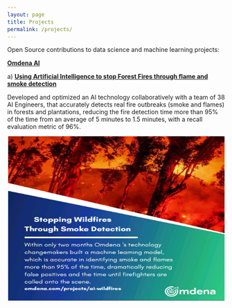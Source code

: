 ```yaml
---
layout: page
title: Projects
permalink: /projects/
---
```


Open Source contributions to data science and machine learning projects:

 [**Omdena AI**](https://omdena.com)
 
a) [**Using Artificial Intelligence to stop Forest Fires through flame and smoke detection**](https://omdena.com/blog/stop-wildfires/)
	
Developed and optimized an AI technology collaboratively with a team of 38 AI Engineers, that accurately detects real fire outbreaks (smoke and flames) in forests and plantations, reducing the fire detection time more than 95% of the time from an average of 5 minutes to 1.5 minutes, with a recall evaluation metric of 96%.

<p align="center">
  <img width="500" height="380" src="https://raw.githubusercontent.com/kennedykwangari/kennedykwangari.github.io/master/images/smoke.jpg">
</p>

